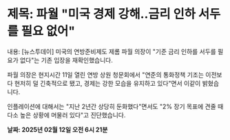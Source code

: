 # **제목: 파월 "미국 경제 강해‥금리 인하 서두를 필요 없어"**

  내용: [뉴스투데이] 미국의 연방준비제도 제롬 파월 의장이 "기준 금리 인하를 서두를 필요가 없다"는 기존 입장을 재확인했습니다. 

파월 의장은 현지시간 11일 열린 연방 상원 청문회에서 "연준의 통화정책 기조는 이전보다 현저히 덜 긴축적으로 됐고, 경제는 강한 모습을 유지하고 있다"면서 이같이 밝혔습니다. 

인플레이션에 대해서는 "지난 2년간 상당히 둔화했다"면서도 "2% 장기 목표에 견줄 때 다소 높은 상황에 머물러 있다"고 진단했습니다.

  **날짜: 2025년 02월 12일 오전 6시 21분**